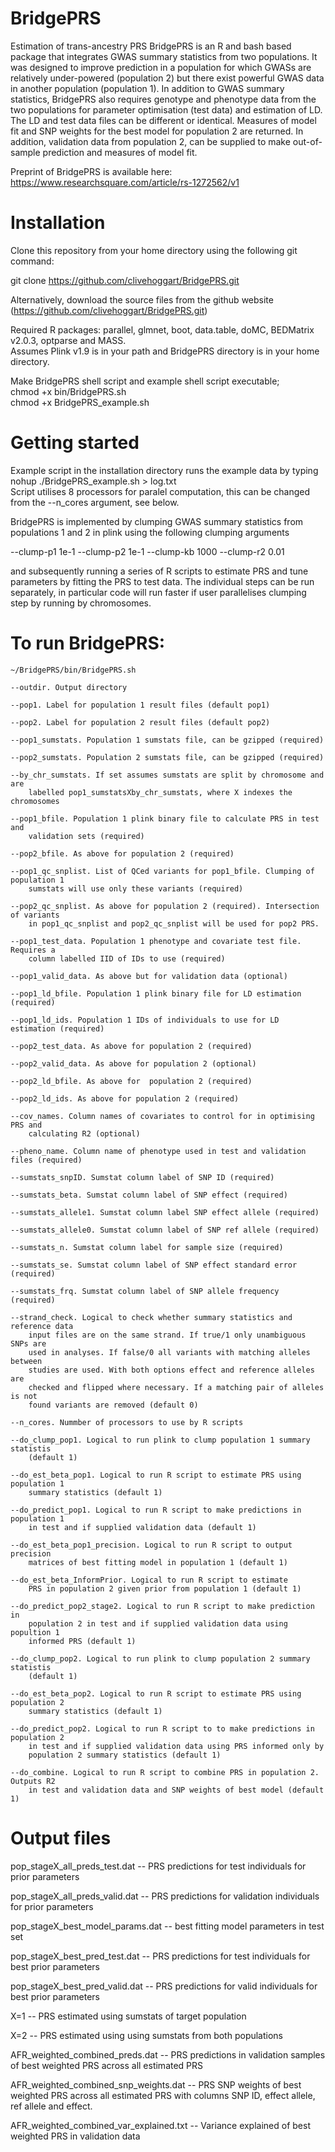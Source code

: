 # BridgePRS
Estimation of trans-ancestry PRS 
BridgePRS is an R and bash based package that integrates GWAS summary
statistics from two populations. It was designed to improve prediction
in a population for which GWASs are relatively under-powered
(population 2) but there exist powerful GWAS data in another
population (population 1). In addition to GWAS summary statistics,
BridgePRS also requires genotype and phenotype data from the two
populations for parameter optimisation (test data) and estimation of
LD. The LD and test data files can be different or identical. Measures
of model fit and SNP weights for the best model for population 2 are
returned. In addition, validation data from population 2, can be
supplied to make out-of-sample prediction and measures of model fit.

Preprint of BridgePRS is available here:
https://www.researchsquare.com/article/rs-1272562/v1 

# Installation
Clone this repository from your home directory using the following git command:

git clone https://github.com/clivehoggart/BridgePRS.git

Alternatively, download the source files from the github website
(https://github.com/clivehoggart/BridgePRS.git)

Required R packages: parallel, glmnet, boot, data.table, doMC, BEDMatrix v2.0.3, optparse and MASS. \
Assumes Plink v1.9 is in your path and BridgePRS directory is in your home directory.

Make BridgePRS shell script and example shell script executable; \
chmod +x bin/BridgePRS.sh \
chmod +x BridgePRS_example.sh

# Getting started
Example script in the installation directory runs the example data by typing \
nohup ./BridgePRS_example.sh > log.txt \
Script utilises 8 processors for paralel computation, this can be changed
from the --n_cores argument, see below.

BridgePRS is implemented by clumping GWAS summary statistics from
populations 1 and 2 in plink using the following clumping arguments

--clump-p1 1e-1 --clump-p2 1e-1 --clump-kb 1000 --clump-r2 0.01

and subsequently running a series of R scripts to estimate PRS and
tune parameters by fitting the PRS to test data. The individual steps
can be run separately, in particular code will run faster if user
parallelises clumping step by running by chromosomes.

# To run BridgePRS:
	~/BridgePRS/bin/BridgePRS.sh
	
	--outdir. Output directory
	
	--pop1. Label for population 1 result files (default pop1)
	
	--pop2. Label for population 2 result files (default pop2)

	--pop1_sumstats. Population 1 sumstats file, can be gzipped (required)

	--pop2_sumstats. Population 2 sumstats file, can be gzipped (required)

	--by_chr_sumstats. If set assumes sumstats are split by chromosome and are
		labelled pop1_sumstatsXby_chr_sumstats, where X indexes the chromosomes

	--pop1_bfile. Population 1 plink binary file to calculate PRS in test and
		validation sets (required)

	--pop2_bfile. As above for population 2 (required)

	--pop1_qc_snplist. List of QCed variants for pop1_bfile. Clumping of population 1
 		sumstats will use only these variants (required)

	--pop2_qc_snplist. As above for population 2 (required). Intersection of variants
 		in pop1_qc_snplist and pop2_qc_snplist will be used for pop2 PRS.

	--pop1_test_data. Population 1 phenotype and covariate test file. Requires a
		column labelled IID of IDs to use (required)

	--pop1_valid_data. As above but for validation data (optional)

	--pop1_ld_bfile. Population 1 plink binary file for LD estimation (required)

	--pop1_ld_ids. Population 1 IDs of individuals to use for LD estimation (required)

	--pop2_test_data. As above for population 2 (required)

	--pop2_valid_data. As above for population 2 (optional)

	--pop2_ld_bfile. As above for  population 2 (required)

	--pop2_ld_ids. As above for population 2 (required)

	--cov_names. Column names of covariates to control for in optimising PRS and
		calculating R2 (optional)

	--pheno_name. Column name of phenotype used in test and validation files (required)

	--sumstats_snpID. Sumstat column label of SNP ID (required)

	--sumstats_beta. Sumstat column label of SNP effect (required)

	--sumstats_allele1. Sumstat column label SNP effect allele (required)

	--sumstats_allele0. Sumstat column label of SNP ref allele (required)
	
	--sumstats_n. Sumstat column label for sample size (required)
	
	--sumstats_se. Sumstat column label of SNP effect standard error (required)
	
	--sumstats_frq. Sumstat column label of SNP allele frequency (required)
	
	--strand_check. Logical to check whether summary statistics and reference data
		input files are on the same strand. If true/1 only unambiguous SNPs are
		used in analyses. If false/0 all variants with matching alleles between
		studies are used. With both options effect and reference alleles are
		checked and flipped where necessary. If a matching pair of alleles is not
		found variants are removed (default 0)

	--n_cores. Nummber of processors to use by R scripts

	--do_clump_pop1. Logical to run plink to clump population 1 summary statistis
		(default 1)
    
	--do_est_beta_pop1. Logical to run R script to estimate PRS using population 1
		summary statistics (default 1)

	--do_predict_pop1. Logical to run R script to make predictions in population 1
		in test and if supplied validation data (default 1)
    
	--do_est_beta_pop1_precision. Logical to run R script to output precision
		matrices of best fitting model in population 1 (default 1)

	--do_est_beta_InformPrior. Logical to run R script to estimate
		PRS in population 2 given prior from population 1 (default 1)

	--do_predict_pop2_stage2. Logical to run R script to make prediction in
		population 2 in test and if supplied validation data using popultion 1
		informed PRS (default 1)

	--do_clump_pop2. Logical to run plink to clump population 2 summary statistis
		(default 1)

	--do_est_beta_pop2. Logical to run R script to estimate PRS using population 2
		summary statistics (default 1)

	--do_predict_pop2. Logical to run R script to to make predictions in population 2
		in test and if supplied validation data using PRS informed only by
		population 2 summary statistics (default 1)

	--do_combine. Logical to run R script to combine PRS in population 2. Outputs R2
		in test and validation data and SNP weights of best model (default 1)

# Output files

pop_stageX_all_preds_test.dat -- PRS predictions for test individuals for prior parameters

pop_stageX_all_preds_valid.dat -- PRS predictions for validation individuals for prior parameters

pop_stageX_best_model_params.dat -- best fitting model parameters in test set

pop_stageX_best_pred_test.dat -- PRS predictions for test individuals for best prior parameters

pop_stageX_best_pred_valid.dat -- PRS predictions for valid individuals for best prior parameters

X=1 -- PRS estimated using sumstats of target population

X=2 -- PRS estimated using using sumstats from both populations

AFR_weighted_combined_preds.dat --  PRS predictions in validation samples of best weighted PRS across all estimated PRS

AFR_weighted_combined_snp_weights.dat --  PRS SNP weights of best weighted PRS across all estimated PRS with columns SNP ID, effect allele, ref allele and effect.

AFR_weighted_combined_var_explained.txt -- Variance explained of best weighted PRS in validation data
